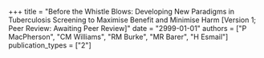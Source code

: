 +++
title = "Before the Whistle Blows: Developing New Paradigms in Tuberculosis Screening to Maximise Benefit and Minimise Harm [Version 1; Peer Review: Awaiting Peer Review]"
date = "2999-01-01"
authors = ["P MacPherson", "CM Williams", "RM Burke", "MR Barer", "H Esmail"]
publication_types = ["2"]
